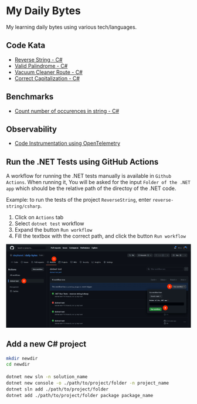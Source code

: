 # My Daily Bytes

My learning daily bytes using various tech/languages.

## Code Kata

- [Reverse String - C#](https://github.com/stephanel/daily-bytes/tree/master/reverse-string/csharp)
- [Valid Palindrome - C#](https://github.com/stephanel/daily-bytes/tree/master/valid-palindrome/csharp)
- [Vacuum Cleaner Route - C#](https://github.com/stephanel/daily-bytes/tree/master/vaccum-cleaner-route/csharp)
- [Correct Capitalization - C#](https://github.com/stephanel/daily-bytes/tree/master/correct-capitalization/csharp)

## Benchmarks

- [Count number of occurences in string - C#](https://github.com/stephanel/daily-bytes/tree/master/benchmarks/Benchmarks.CountOccurencesInString)

## Observability

- [Code Instrumentation using OpenTelemetry](https://github.com/stephanel/daily-bytes/tree/master/opentelemetry/csharp)

## Run the .NET Tests using GitHub Actions

A workflow for running the .NET tests manually is available in `Github Actions`. When running it, You will be asked for the input `Folder of the .NET app` which should be the relative path of the directoy of the .NET code.

Example: to run the tests of the project `ReverseString`, enter `reverse-string/csharp`.

1. Click on `Actions` tab
2. Select `dotnet test` workflow
3. Expand the button `Run workflow`
4. Fill the textbox with the correct path, and click the button `Run workflow`

![run the 'dotnet test' workflow manually](./documentation/Manually%20run%20the%20'dotnet%20test'%20workflow.jpg)

## Add a new C# project

```bash
mkdir newdir
cd newdir

dotnet new sln -n solution_name
dotnet new console -o ./path/to/project/folder -n project_name
dotnet sln add ./path/to/project/folder
dotnet add ./path/to/project/folder package package_name
```
